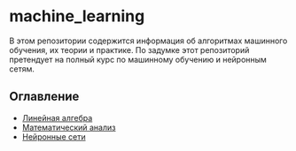 # machine_learning 

В этом репозитории содержится информация об алгоритмах машинного обучения, их теории и практике.
По задумке этот репозиторий претендует на полный курс по машинному обучению и нейронным сетям.

## Оглавление

* [Линейная алгебра](Линейная%20алгебра.md)
* [Математический анализ](Математический%20Анализ.md)
* [Нейронные сети](Нейронные%20сети.md)
